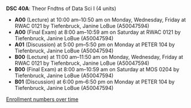 **DSC 40A**: Theor Fndtns of Data Sci I (4 units)

- **A00** (Lecture) at 10:00 am–10:50 am on Monday, Wednesday, Friday at RWAC 0121 by Tiefenbruck, Janine LoBue (A50047594)
- **A00** (Final Exam) at 8:00 am–10:59 am on Saturday at RWAC 0121 by Tiefenbruck, Janine LoBue (A50047594)
- **A01** (Discussion) at 5:00 pm–5:50 pm on Monday at PETER 104 by Tiefenbruck, Janine LoBue (A50047594)
- **B00** (Lecture) at 11:00 am–11:50 am on Monday, Wednesday, Friday at RWAC 0121 by Tiefenbruck, Janine LoBue (A50047594)
- **B00** (Final Exam) at 8:00 am–10:59 am on Saturday at MOS 0204 by Tiefenbruck, Janine LoBue (A50047594)
- **B01** (Discussion) at 6:00 pm–6:50 pm on Monday at PETER 104 by Tiefenbruck, Janine LoBue (A50047594)

[Enrollment numbers over time](./DSC40A.tsv)
